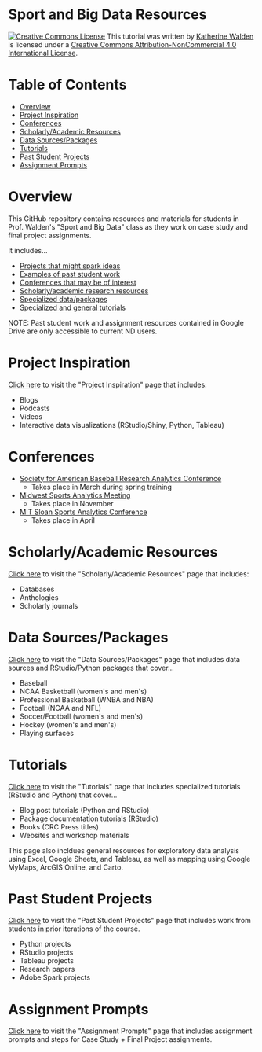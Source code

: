 # Sport and Big Data Resources

<a href="http://creativecommons.org/licenses/by-nc/4.0/" rel="license"><img style="border-width: 0;" src="https://i.creativecommons.org/l/by-nc/4.0/88x31.png" alt="Creative Commons License" /></a>
This tutorial was written by <a href="https://github.com/kwaldenphd">Katherine Walden</a> is licensed under a <a href="http://creativecommons.org/licenses/by-nc/4.0/" rel="license">Creative Commons Attribution-NonCommercial 4.0 International License</a>.

# Table of Contents

- [Overview](#overview)
- [Project Inspiration](#project-inspiration)
- [Conferences](#conferences)
- [Scholarly/Academic Resources](#scholarlyacademic-resources)
- [Data Sources/Packages](#data-sourcespackages)
- [Tutorials](#tutorials)
- [Past Student Projects](#past-student-projects)
- [Assignment Prompts](#assignment-prompts)

# Overview

This GitHub repository contains resources and materials for students in Prof. Walden's "Sport and Big Data" class as they work on case study and final project assignments.

It includes...
- [Projects that might spark ideas](https://github.com/kwaldenphd/sport-data-resources/blob/main/inspiration.md)
- [Examples of past student work](https://github.com/kwaldenphd/sport-data-resources/blob/main/student-projects.md)
- [Conferences that may be of interest](#conferences)
- [Scholarly/academic research resources](https://github.com/kwaldenphd/sport-data-resources/blob/main/existing-research.md)
- [Specialized data/packages](https://github.com/kwaldenphd/sport-data-resources/blob/main/data-packages.md)
- [Specialized and general tutorials](https://github.com/kwaldenphd/sport-data-resources/blob/main/tutorials.md)

NOTE: Past student work and assignment resources contained in Google Drive are only accessible to current ND users.

# Project Inspiration

[Click here](https://github.com/kwaldenphd/sport-data-resources/blob/main/inspiration.md) to visit the "Project Inspiration" page that includes:
- Blogs
- Podcasts
- Videos
- Interactive data visualizations (RStudio/Shiny, Python, Tableau)

# Conferences

* [Society for American Baseball Research Analytics Conference](https://sabr.org/analytics)
    * Takes place in March during spring training
* [Midwest Sports Analytics Meeting](https://goodmanr.wixsite.com/mwsportsanalytics)
    * Takes place in November
* [MIT Sloan Sports Analytics Conference](https://www.sloansportsconference.com/)
    * Takes place in April

# Scholarly/Academic Resources

[Click here](https://github.com/kwaldenphd/sport-data-resources/blob/main/existing-research.md) to visit the "Scholarly/Academic Resources" page that includes:
- Databases
- Anthologies
- Scholarly journals

# Data Sources/Packages

[Click here](https://github.com/kwaldenphd/sport-data-resources/blob/main/data-packages.md) to visit the "Data Sources/Packages" page that includes data sources and RStudio/Python packages that cover...
- Baseball
- NCAA Basketball (women's and men's)
- Professional Basketball (WNBA and NBA)
- Football (NCAA and NFL)
- Soccer/Football (women's and men's)
- Hockey (women's and men's)
- Playing surfaces

# Tutorials

[Click here](https://github.com/kwaldenphd/sport-data-resources/blob/main/tutorials.md) to visit the "Tutorials" page that includes specialized tutorials (RStudio and Python) that cover...
- Blog post tutorials (Python and RStudio)
- Package documentation tutorials (RStudio)
- Books (CRC Press titles)
- Websites and workshop materials

This page also incldues general resources for exploratory data analysis using Excel, Google Sheets, and Tableau, as well as mapping using Google MyMaps, ArcGIS Online, and Carto.

# Past Student Projects

[Click here](https://github.com/kwaldenphd/sport-data-resources/blob/main/student-projects.md) to visit the "Past Student Projects" page that includes work from students in prior iterations of the course.
- Python projects
- RStudio projects
- Tableau projects
- Research papers
- Adobe Spark projects

# Assignment Prompts

[Click here](https://github.com/kwaldenphd/sport-data-resources/blob/main/assignment-prompts.md) to visit the "Assignment Prompts" page that includes assignment prompts and steps for Case Study + Final Project assignments.

